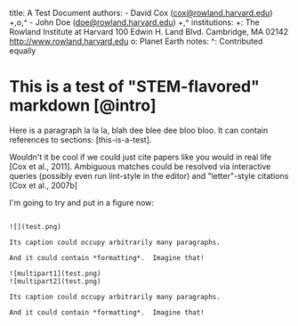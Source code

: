 title: A Test Document
authors:
    - David Cox (cox@rowland.harvard.edu) +,o,^
    - John Doe (doe@rowland.harvard.edu) +,^
institutions:
    +: The Rowland Institute at Harvard
       100 Edwin H. Land Blvd.
       Cambridge, MA 02142
       http://www.rowland.harvard.edu
    o: Planet Earth
notes:
    ^: Contributed equally


# This is a test of "STEM-flavored" markdown [@intro]

Here is a paragraph la la la, blah dee blee dee bloo bloo. It can contain
references to sections: [this-is-a-test].

Wouldn't it be cool if we could just cite papers like you would in real life [Cox et al., 2011].  Ambiguous matches could be resolved via interactive queries (possibly even run lint-style in the editor) and "letter"-style citations [Cox et al., 2007b]

I'm going to try and put in a figure now:


~~~ figure

![](test.png)

Its caption could occupy arbitrarily many paragraphs.

And it could contain *formatting*.  Imagine that!

~~~


~~~ figure
![multipart1](test.png)
![multipart2](test.png)

Its caption could occupy arbitrarily many paragraphs.

And it could contain *formatting*.  Imagine that!
~~~

